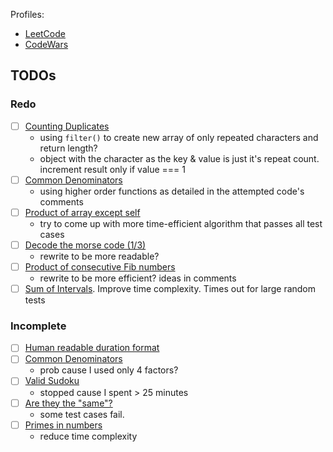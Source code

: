 Profiles:
- [LeetCode](https://leetcode.com/dinesh-58/)
- [CodeWars](https://www.codewars.com/users/dinesh-58)

## TODOs
### Redo
- [ ] [Counting Duplicates](https://www.codewars.com/kata/54bf1c2cd5b56cc47f0007a1)
    - using `filter()` to create new array of only repeated characters and return length?
    - object with the character as the key & value is just it's repeat count. increment result only if value === 1
- [ ] [Common Denominators](https://www.codewars.com/kata/54d7660d2daf68c619000d95/)
    - using higher order functions as detailed in the attempted code's comments
- [ ] [Product of array except self](https://leetcode.com/problems/product-of-array-except-self/)
    - try to come up with more time-efficient algorithm that passes all test cases 
- [ ] [Decode the morse code (1/3)](https://www.codewars.com/kata/54b724efac3d5402db00065e/)
    - rewrite to be more readable?
- [ ] [Product of consecutive Fib numbers](https://www.codewars.com/kata/5541f58a944b85ce6d00006a/)
    - rewrite to be more efficient? ideas in comments
- [ ] [Sum of Intervals](https://www.codewars.com/kata/52b7ed099cdc285c300001cd/train/javascript). Improve time complexity. Times out for large random tests

### Incomplete
- [ ] [Human readable duration format](https://www.codewars.com/kata/52742f58faf5485cae000b9a/)
- [ ] [Common Denominators](https://www.codewars.com/kata/54d7660d2daf68c619000d95/)
    - prob cause I used only 4 factors?
- [ ] [Valid Sudoku](https://leetcode.com/problems/valid-sudoku/)
    - stopped cause I spent > 25 minutes
- [ ] [Are they the "same"?](https://www.codewars.com/kata/550498447451fbbd7600041c/)
    - some test cases fail. 
- [ ] [Primes in numbers](https://www.codewars.com/kata/54d512e62a5e54c96200019e/)
    - reduce time complexity
